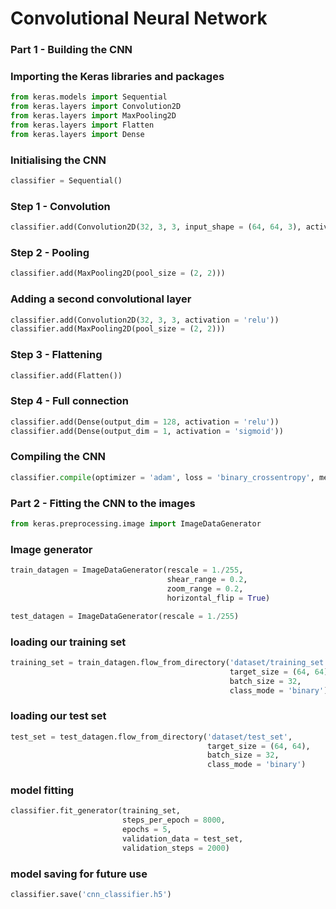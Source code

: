 # Convolutional Neural Network

### **Part 1 - Building the CNN**

### Importing the Keras libraries and packages
```python
from keras.models import Sequential
from keras.layers import Convolution2D
from keras.layers import MaxPooling2D
from keras.layers import Flatten
from keras.layers import Dense
```

### Initialising the CNN
```python
classifier = Sequential()
```

### Step 1 - Convolution
```python
classifier.add(Convolution2D(32, 3, 3, input_shape = (64, 64, 3), activation = 'relu'))
```

### Step 2 - Pooling
```python
classifier.add(MaxPooling2D(pool_size = (2, 2)))
```

### Adding a second convolutional layer
```python
classifier.add(Convolution2D(32, 3, 3, activation = 'relu'))
classifier.add(MaxPooling2D(pool_size = (2, 2)))
```

### Step 3 - Flattening
```python
classifier.add(Flatten())
```

### Step 4 - Full connection
```python
classifier.add(Dense(output_dim = 128, activation = 'relu'))
classifier.add(Dense(output_dim = 1, activation = 'sigmoid'))
```

### Compiling the CNN
```python
classifier.compile(optimizer = 'adam', loss = 'binary_crossentropy', metrics = ['accuracy'])
```

### **Part 2 - Fitting the CNN to the images**

```python
from keras.preprocessing.image import ImageDataGenerator
```

### Image generator
```python
train_datagen = ImageDataGenerator(rescale = 1./255,
                                   shear_range = 0.2,
                                   zoom_range = 0.2,
                                   horizontal_flip = True)

test_datagen = ImageDataGenerator(rescale = 1./255)
```

### loading our training set
```python
training_set = train_datagen.flow_from_directory('dataset/training_set',
                                                 target_size = (64, 64),
                                                 batch_size = 32,
                                                 class_mode = 'binary')
```

### loading our test set
```python
test_set = test_datagen.flow_from_directory('dataset/test_set',
                                            target_size = (64, 64),
                                            batch_size = 32,
                                            class_mode = 'binary')
```

### model fitting
```python
classifier.fit_generator(training_set,
                         steps_per_epoch = 8000,
                         epochs = 5,
                         validation_data = test_set,
                         validation_steps = 2000)
```

### model saving for future use
```python
classifier.save('cnn_classifier.h5')
```
